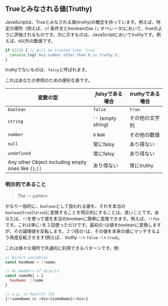 ## Trueとみなされる値(Truthy)

JavaScriptは、Trueとみなされる値(truthy)の概念を持っています。例えば、特定の場所（例えば、`if` 条件文とbooleanの`&&` `||` オペレータ)において、trueのように評価されるものです。次に示すものは、JavaScriptにおいてtruthyです。例えば、`0`以外の数値です。

```ts
if (123) { // Will be treated like `true`
  console.log('Any number other than 0 is truthy');
}
```

truthyでないものは、`falsy`と呼ばれます。

これはあなたの参照のための便利な表です。

| 変数の型         | *falsy*である場合          | *truthy*である場合          |
|-----------------|--------------------------|--------------------------|
| `boolean`       | `false`                  | `true`                   |
| `string`        | `''` (empty string)      | その他の文字列             |
| `number`        | `0`  `NaN`               | その他の数値               |
| `null`          | 常にfalsy                 | あり得ない                 |
| `undefined`     | 常にfalsy                   | あり得ない                 |
| Any other Object including empty ones like `{}`,`[]` | あり得ない | 常にtruthy |


### 明示的であること

> The `!!` pattern

かなり一般的に、`boolean`として扱われる値を、それを本当の`boolean`(`true`|`false`)に変換することを明示的にすることは、良いことです。あなたは、`!!`を使って値を本当のbooleanに簡単に変換できます。例えば、`!!foo`です。これは単に`!`を２回使っただけです。最初の`!`は値をbooleanに変換しますが、その論理値を反転します。２つ目の`!`は、その値を本来の値にマッチするよう再度反転させます(例えば、 *truthy* -`!`> `false` -`!`> `true`)。

これは様々な場所で共通的に利用できるパターンです。例:

```js
// Direct variables
const hasName = !!name;

// As members of objects
const someObj = {
  hasName: !!name
}

// e.g. in ReactJS JSX
{!!someName && <div>{someName}</div>}
```
